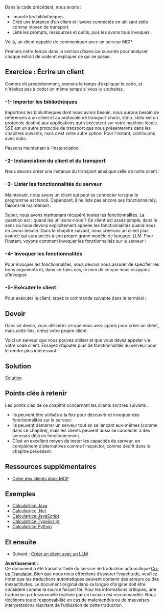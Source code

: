 <!--
CO_OP_TRANSLATOR_METADATA:
{
  "original_hash": "4cc245e2f4ea5db5e2b8c2cd1dadc4b4",
  "translation_date": "2025-07-04T15:19:04+00:00",
  "source_file": "03-GettingStarted/02-client/README.md",
  "language_code": "fr"
}
-->
Dans le code précédent, nous avons :

- Importé les bibliothèques
- Créé une instance d’un client et l’avons connectée en utilisant stdio comme moyen de transport.
- Listé les prompts, ressources et outils, puis les avons tous invoqués.

Voilà, un client capable de communiquer avec un serveur MCP.

Prenons notre temps dans la section d’exercice suivante pour analyser chaque extrait de code et expliquer ce qui se passe.

## Exercice : Écrire un client

Comme dit précédemment, prenons le temps d’expliquer le code, et n’hésitez pas à coder en même temps si vous le souhaitez.

### -1- Importer les bibliothèques

Importons les bibliothèques dont nous avons besoin, nous aurons besoin de références à un client et au protocole de transport choisi, stdio. stdio est un protocole destiné aux applications qui s’exécutent sur votre machine locale. SSE est un autre protocole de transport que nous présenterons dans les chapitres suivants, mais c’est votre autre option. Pour l’instant, continuons avec stdio.

Passons maintenant à l’instanciation.

### -2- Instanciation du client et du transport

Nous devons créer une instance du transport ainsi que celle de notre client :

### -3- Lister les fonctionnalités du serveur

Maintenant, nous avons un client qui peut se connecter lorsque le programme est lancé. Cependant, il ne liste pas encore ses fonctionnalités, faisons-le maintenant :

Super, nous avons maintenant récupéré toutes les fonctionnalités. La question est : quand les utilisons-nous ? Ce client est assez simple, dans le sens où nous devons explicitement appeler les fonctionnalités quand nous en avons besoin. Dans le chapitre suivant, nous créerons un client plus avancé qui aura accès à son propre grand modèle de langage, LLM. Pour l’instant, voyons comment invoquer les fonctionnalités sur le serveur :

### -4- Invoquer les fonctionnalités

Pour invoquer les fonctionnalités, nous devons nous assurer de spécifier les bons arguments et, dans certains cas, le nom de ce que nous essayons d’invoquer.

### -5- Exécuter le client

Pour exécuter le client, tapez la commande suivante dans le terminal :

## Devoir

Dans ce devoir, vous utiliserez ce que vous avez appris pour créer un client, mais cette fois, créez votre propre client.

Voici un serveur que vous pouvez utiliser et que vous devez appeler via votre code client. Essayez d’ajouter plus de fonctionnalités au serveur pour le rendre plus intéressant.

## Solution

[Solution](./solution/README.md)

## Points clés à retenir

Les points clés de ce chapitre concernant les clients sont les suivants :

- Ils peuvent être utilisés à la fois pour découvrir et invoquer des fonctionnalités sur le serveur.
- Ils peuvent démarrer un serveur tout en se lançant eux-mêmes (comme dans ce chapitre), mais les clients peuvent aussi se connecter à des serveurs déjà en fonctionnement.
- C’est un excellent moyen de tester les capacités du serveur, en complément d’alternatives comme l’Inspector, comme décrit dans le chapitre précédent.

## Ressources supplémentaires

- [Créer des clients dans MCP](https://modelcontextprotocol.io/quickstart/client)

## Exemples

- [Calculatrice Java](../samples/java/calculator/README.md)
- [Calculatrice .Net](../../../../03-GettingStarted/samples/csharp)
- [Calculatrice JavaScript](../samples/javascript/README.md)
- [Calculatrice TypeScript](../samples/typescript/README.md)
- [Calculatrice Python](../../../../03-GettingStarted/samples/python)

## Et ensuite

- Suivant : [Créer un client avec un LLM](../03-llm-client/README.md)

**Avertissement** :  
Ce document a été traduit à l’aide du service de traduction automatique [Co-op Translator](https://github.com/Azure/co-op-translator). Bien que nous nous efforcions d’assurer l’exactitude, veuillez noter que les traductions automatiques peuvent contenir des erreurs ou des inexactitudes. Le document original dans sa langue d’origine doit être considéré comme la source faisant foi. Pour les informations critiques, une traduction professionnelle réalisée par un humain est recommandée. Nous déclinons toute responsabilité en cas de malentendus ou de mauvaises interprétations résultant de l’utilisation de cette traduction.